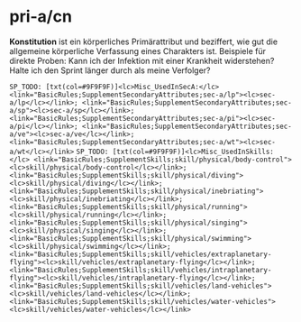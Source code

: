 # pri-a/cn

**Konstitution** ist ein <hl>körperliches Primärattribut</hl> und beziffert, wie gut die allgemeine körperliche Verfassung eines Charakters ist.
Beispiele für direkte Proben: Kann ich der Infektion mit einer Krankheit widerstehen? Halte ich den Sprint länger durch als meine Verfolger?

`SP_TODO: [txt(col=#9F9F9F)]<lc>Misc_UsedInSecA:</lc> <link="BasicRules;SupplementSecondaryAttributes;sec-a/lp"><lc>sec-a/lp</lc></link>; <link="BasicRules;SupplementSecondaryAttributes;sec-a/sp"><lc>sec-a/sp</lc></link>; <link="BasicRules;SupplementSecondaryAttributes;sec-a/pi"><lc>sec-a/pi</lc></link>; <link="BasicRules;SupplementSecondaryAttributes;sec-a/ve"><lc>sec-a/ve</lc></link>; <link="BasicRules;SupplementSecondaryAttributes;sec-a/wt"><lc>sec-a/wt</lc></link>`
`SP_TODO: [txt(col=#9F9F9F)]<lc>Misc_UsedInSkills:</lc> <link="BasicRules;SupplementSkills;skill/physical/body-control"><lc>skill/physical/body-control</lc></link>; <link="BasicRules;SupplementSkills;skill/physical/diving"><lc>skill/physical/diving</lc></link>; <link="BasicRules;SupplementSkills;skill/physical/inebriating"><lc>skill/physical/inebriating</lc></link>; <link="BasicRules;SupplementSkills;skill/physical/running"><lc>skill/physical/running</lc></link>; <link="BasicRules;SupplementSkills;skill/physical/singing"><lc>skill/physical/singing</lc></link>; <link="BasicRules;SupplementSkills;skill/physical/swimming"><lc>skill/physical/swimming</lc></link>; <link="BasicRules;SupplementSkills;skill/vehicles/extraplanetary-flying"><lc>skill/vehicles/extraplanetary-flying</lc></link>; <link="BasicRules;SupplementSkills;skill/vehicles/intraplanetary-flying"><lc>skill/vehicles/intraplanetary-flying</lc></link>; <link="BasicRules;SupplementSkills;skill/vehicles/land-vehicles"><lc>skill/vehicles/land-vehicles</lc></link>; <link="BasicRules;SupplementSkills;skill/vehicles/water-vehicles"><lc>skill/vehicles/water-vehicles</lc></link>`